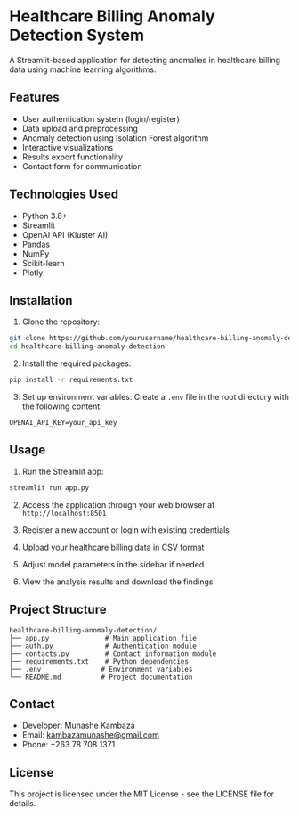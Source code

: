 # Healthcare Billing Anomaly Detection System

A Streamlit-based application for detecting anomalies in healthcare billing data using machine learning algorithms.

## Features

- User authentication system (login/register)
- Data upload and preprocessing
- Anomaly detection using Isolation Forest algorithm
- Interactive visualizations
- Results export functionality
- Contact form for communication

## Technologies Used

- Python 3.8+
- Streamlit
- OpenAI API (Kluster AI)
- Pandas
- NumPy
- Scikit-learn
- Plotly

## Installation

1. Clone the repository:
```bash
git clone https://github.com/yourusername/healthcare-billing-anomaly-detection.git
cd healthcare-billing-anomaly-detection
```

2. Install the required packages:
```bash
pip install -r requirements.txt
```

3. Set up environment variables:
Create a `.env` file in the root directory with the following content:
```
OPENAI_API_KEY=your_api_key
```

## Usage

1. Run the Streamlit app:
```bash
streamlit run app.py
```

2. Access the application through your web browser at `http://localhost:8501`

3. Register a new account or login with existing credentials

4. Upload your healthcare billing data in CSV format

5. Adjust model parameters in the sidebar if needed

6. View the analysis results and download the findings

## Project Structure

```
healthcare-billing-anomaly-detection/
├── app.py              # Main application file
├── auth.py             # Authentication module
├── contacts.py         # Contact information module
├── requirements.txt    # Python dependencies
├── .env               # Environment variables
└── README.md          # Project documentation
```

## Contact

- Developer: Munashe Kambaza
- Email: kambazamunashe@gmail.com
- Phone: +263 78 708 1371

## License

This project is licensed under the MIT License - see the LICENSE file for details. 